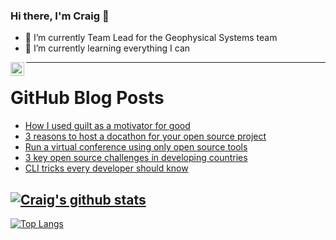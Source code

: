 ### Hi there, I'm Craig 👋

<!--
**CraigTeelFugro/CraigTeelFugro** is a ✨ _special_ ✨ repository because its `README.md` (this file) appears on your GitHub profile.

Here are some ideas to get you started:
-->

- 🔭 I’m currently Team Lead for the Geophysical Systems team
- 🌱 I’m currently learning everything I can

[<img align="left" alt="Craig Teel | LinkedIn" width="22px" src="https://cdn.jsdelivr.net/npm/simple-icons@v3/icons/linkedin.svg" />][linkedin]

---

# GitHub Blog Posts

<!-- BLOG-POST-LIST:START -->
- [How I used guilt as a motivator for good](https://opensource.com/article/23/4/guilt-motivation)
- [3 reasons to host a docathon for your open source project](https://opensource.com/article/23/4/open-source-docathon)
- [Run a virtual conference using only open source tools](https://opensource.com/article/23/4/open-source-tools-virtual-conference)
- [3 key open source challenges in developing countries](https://opensource.com/article/23/4/challenges-open-source-developing-countries)
- [CLI tricks every developer should know](https://github.blog/2023-04-26-cli-tricks-every-developer-should-know/)
<!-- BLOG-POST-LIST:END -->

## [![Craig's github stats](https://github-readme-stats.vercel.app/api?username=craigteelfugro&show_icons=true&theme=radical)](https://github.com/anuraghazra/github-readme-stats)


[linkedin]: https://linkedin.com/in/craig-teel-b8786771
[![Top Langs](https://github-readme-stats.vercel.app/api/top-langs/?username=craigteelfugro&layout=compact)](https://github.com/anuraghazra/github-readme-stats)
